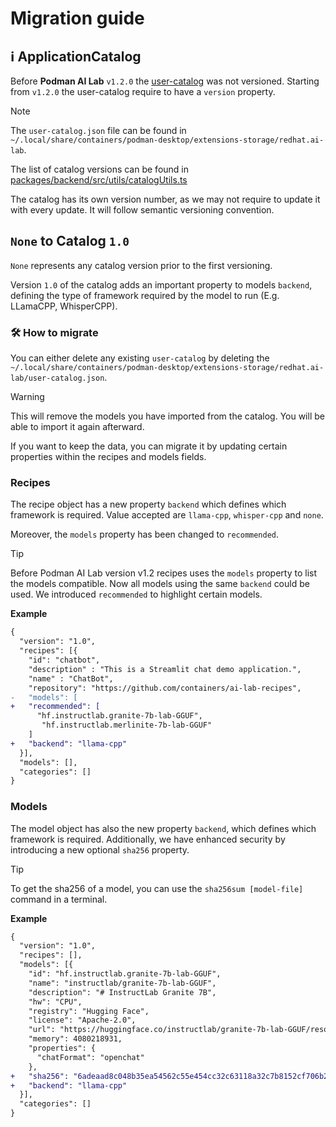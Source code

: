 # Migration guide

## ℹ️ ApplicationCatalog

Before **Podman AI Lab** `v1.2.0` the [user-catalog](./PACKAGING-GUIDE.md#applicationcatalog) was not versioned.
Starting from `v1.2.0` the user-catalog require to have a `version` property.

> [!NOTE]  
> The `user-catalog.json` file can be found in `~/.local/share/containers/podman-desktop/extensions-storage/redhat.ai-lab`.

The list of catalog versions can be found in [packages/backend/src/utils/catalogUtils.ts](https://github.com/containers/podman-desktop-extension-ai-lab/blob/main/packages/backend/src/utils/catalogUtils.ts)

The catalog has its own version number, as we may not require to update it with every update. It will follow semantic versioning convention.

## `None` to Catalog `1.0`

`None` represents any catalog version prior to the first versioning. 

Version `1.0` of the catalog adds an important property to models `backend`, defining the type of framework required by the model to run (E.g. LLamaCPP, WhisperCPP).

### 🛠️ How to migrate

You can either delete any existing `user-catalog` by deleting the `~/.local/share/containers/podman-desktop/extensions-storage/redhat.ai-lab/user-catalog.json`.

> [!WARNING]  
> This will remove the models you have imported from the catalog. You will be able to import it again afterward.

If you want to keep the data, you can migrate it by updating certain properties within the recipes and models fields.

### Recipes

The recipe object has a new property `backend` which defines which framework is required. 
Value accepted are `llama-cpp`, `whisper-cpp` and `none`.

Moreover, the `models` property has been changed to `recommended`.

> [!TIP]
> Before Podman AI Lab version v1.2 recipes uses the `models` property to list the models compatible. Now all models using the same `backend` could be used. We introduced `recommended` to highlight certain models. 

**Example**

```diff
{
  "version": "1.0",
  "recipes": [{
    "id": "chatbot",
    "description" : "This is a Streamlit chat demo application.",
    "name" : "ChatBot",
    "repository": "https://github.com/containers/ai-lab-recipes",
-   "models": [
+   "recommended": [
      "hf.instructlab.granite-7b-lab-GGUF",
       "hf.instructlab.merlinite-7b-lab-GGUF"
    ]
+   "backend": "llama-cpp"
  }],
  "models": [],
  "categories": []
}
```

### Models

The model object has also the new property `backend`, which defines which framework is required.
Additionally, we have enhanced security by introducing a new optional `sha256` property.

> [!TIP]
> To get the sha256 of a model, you can use the `sha256sum [model-file]` command in a terminal.

**Example**

```diff
{
  "version": "1.0",
  "recipes": [],
  "models": [{
    "id": "hf.instructlab.granite-7b-lab-GGUF",
    "name": "instructlab/granite-7b-lab-GGUF",
    "description": "# InstructLab Granite 7B",
    "hw": "CPU",
    "registry": "Hugging Face",
    "license": "Apache-2.0",
    "url": "https://huggingface.co/instructlab/granite-7b-lab-GGUF/resolve/main/granite-7b-lab-Q4_K_M.gguf",
    "memory": 4080218931,
    "properties": {
      "chatFormat": "openchat"
    },
+   "sha256": "6adeaad8c048b35ea54562c55e454cc32c63118a32c7b8152cf706b290611487",
+   "backend": "llama-cpp"
  }],
  "categories": []
}
```

